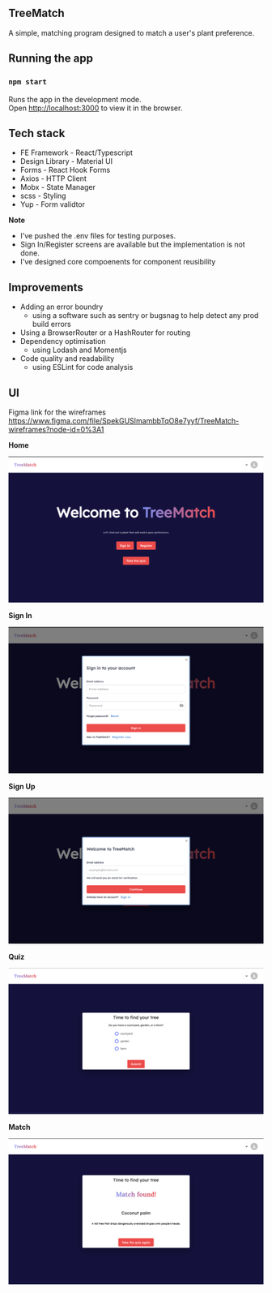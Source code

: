 ## TreeMatch

A simple, matching program designed to match a user's plant preference. 

## Running the app
### `npm start`

Runs the app in the development mode.\
Open [http://localhost:3000](http://localhost:3000) to view it in the browser.

## Tech stack

- FE Framework - React/Typescript
- Design Library - Material UI
- Forms - React Hook Forms
- Axios - HTTP Client
- Mobx - State Manager
- scss - Styling
- Yup - Form validtor

**Note**
 - I've pushed the .env files for testing purposes.
 - Sign In/Register screens are available but the implementation is not done.
 - I've designed core compoenents for component reusibility

## Improvements
  - Adding an error boundry 
    - using a software such as sentry or bugsnag to help detect any prod build errors
  - Using a BrowserRouter or a HashRouter for routing
  - Dependency optimisation 
    - using Lodash and Momentjs
  - Code quality and readability
    - using ESLint for code analysis

## UI

Figma link for the wireframes  https://www.figma.com/file/SpekGUSImambbTqO8e7yyf/TreeMatch-wireframes?node-id=0%3A1

**Home**

![treematch.fe](src/assets/app/home.png)

**Sign In**

![treematch.fe](src/assets/app/sign-in.png)


**Sign Up**

![treematch.fe](src/assets/app/sign-up.png)

**Quiz**

![treematch.fe](src/assets/app/quiz.png)


**Match**

![treematch.fe](src/assets/app/match.png)